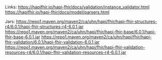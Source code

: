 Links:
https://hapifhir.io/hapi-fhir/docs/validation/instance_validator.html
https://hapifhir.io/hapi-fhir/docs/model/parsers.html

Jars:
https://repo1.maven.org/maven2/ca/uhn/hapi/fhir/hapi-fhir-structures-r4/6.0.1/hapi-fhir-structures-r4-6.0.1.jar
https://repo1.maven.org/maven2/ca/uhn/hapi/fhir/hapi-fhir-base/6.0.1/hapi-fhir-base-6.0.1.jar
https://repo1.maven.org/maven2/ca/uhn/hapi/fhir/hapi-fhir-validation/6.0.1/hapi-fhir-validation-6.0.1.jar
https://repo1.maven.org/maven2/ca/uhn/hapi/fhir/hapi-fhir-validation-resources-r4/6.0.1/hapi-fhir-validation-resources-r4-6.0.1.jar
